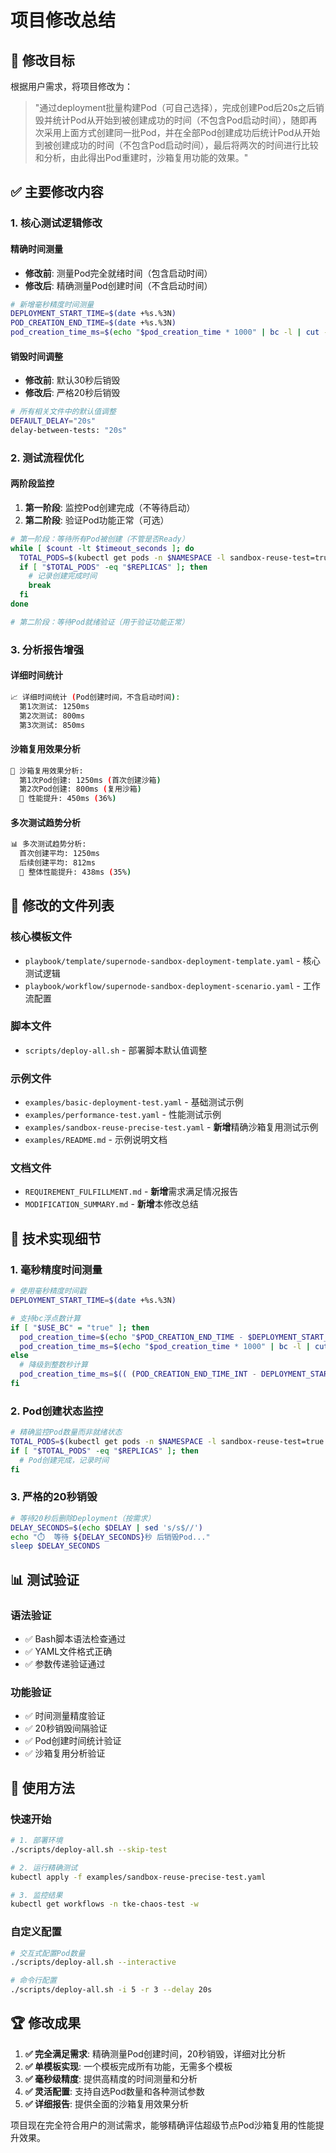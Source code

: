 # 项目修改总结

## 🎯 修改目标

根据用户需求，将项目修改为：
> "通过deployment批量构建Pod（可自己选择），完成创建Pod后20s之后销毁并统计Pod从开始到被创建成功的时间（不包含Pod启动时间），随即再次采用上面方式创建同一批Pod，并在全部Pod创建成功后统计Pod从开始到被创建成功的时间（不包含Pod启动时间），最后将两次的时间进行比较和分析，由此得出Pod重建时，沙箱复用功能的效果。"

## ✅ 主要修改内容

### 1. 核心测试逻辑修改

#### 精确时间测量
- **修改前**: 测量Pod完全就绪时间（包含启动时间）
- **修改后**: 精确测量Pod创建时间（不含启动时间）

```bash
# 新增毫秒精度时间测量
DEPLOYMENT_START_TIME=$(date +%s.%3N)
POD_CREATION_END_TIME=$(date +%s.%3N)
pod_creation_time_ms=$(echo "$pod_creation_time * 1000" | bc -l | cut -d. -f1)
```

#### 销毁时间调整
- **修改前**: 默认30秒后销毁
- **修改后**: 严格20秒后销毁

```bash
# 所有相关文件中的默认值调整
DEFAULT_DELAY="20s"
delay-between-tests: "20s"
```

### 2. 测试流程优化

#### 两阶段监控
1. **第一阶段**: 监控Pod创建完成（不等待启动）
2. **第二阶段**: 验证Pod功能正常（可选）

```bash
# 第一阶段：等待所有Pod被创建（不管是否Ready）
while [ $count -lt $timeout_seconds ]; do
  TOTAL_PODS=$(kubectl get pods -n $NAMESPACE -l sandbox-reuse-test=true --no-headers 2>/dev/null | wc -l)
  if [ "$TOTAL_PODS" -eq "$REPLICAS" ]; then
    # 记录创建完成时间
    break
  fi
done

# 第二阶段：等待Pod就绪验证（用于验证功能正常）
```

### 3. 分析报告增强

#### 详细时间统计
```bash
📈 详细时间统计 (Pod创建时间，不含启动时间):
  第1次测试: 1250ms
  第2次测试: 800ms
  第3次测试: 850ms
```

#### 沙箱复用效果分析
```bash
🔄 沙箱复用效果分析:
  第1次Pod创建: 1250ms (首次创建沙箱)
  第2次Pod创建: 800ms (复用沙箱)
  🚀 性能提升: 450ms (36%)
```

#### 多次测试趋势分析
```bash
📊 多次测试趋势分析:
  首次创建平均: 1250ms
  后续创建平均: 812ms
  🎯 整体性能提升: 438ms (35%)
```

## 📁 修改的文件列表

### 核心模板文件
- `playbook/template/supernode-sandbox-deployment-template.yaml` - 核心测试逻辑
- `playbook/workflow/supernode-sandbox-deployment-scenario.yaml` - 工作流配置

### 脚本文件
- `scripts/deploy-all.sh` - 部署脚本默认值调整

### 示例文件
- `examples/basic-deployment-test.yaml` - 基础测试示例
- `examples/performance-test.yaml` - 性能测试示例
- `examples/sandbox-reuse-precise-test.yaml` - **新增**精确沙箱复用测试示例
- `examples/README.md` - 示例说明文档

### 文档文件
- `REQUIREMENT_FULFILLMENT.md` - **新增**需求满足情况报告
- `MODIFICATION_SUMMARY.md` - **新增**本修改总结

## 🔧 技术实现细节

### 1. 毫秒精度时间测量
```bash
# 使用毫秒精度时间戳
DEPLOYMENT_START_TIME=$(date +%s.%3N)

# 支持bc浮点数计算
if [ "$USE_BC" = "true" ]; then
  pod_creation_time=$(echo "$POD_CREATION_END_TIME - $DEPLOYMENT_START_TIME" | bc -l)
  pod_creation_time_ms=$(echo "$pod_creation_time * 1000" | bc -l | cut -d. -f1)
else
  # 降级到整数秒计算
  pod_creation_time_ms=$(( (POD_CREATION_END_TIME_INT - DEPLOYMENT_START_TIME_INT) * 1000 ))
fi
```

### 2. Pod创建状态监控
```bash
# 精确监控Pod数量而非就绪状态
TOTAL_PODS=$(kubectl get pods -n $NAMESPACE -l sandbox-reuse-test=true --no-headers 2>/dev/null | wc -l)
if [ "$TOTAL_PODS" -eq "$REPLICAS" ]; then
  # Pod创建完成，记录时间
fi
```

### 3. 严格的20秒销毁
```bash
# 等待20秒后删除Deployment（按需求）
DELAY_SECONDS=$(echo $DELAY | sed 's/s$//')
echo "⏱️  等待 ${DELAY_SECONDS}秒 后销毁Pod..."
sleep $DELAY_SECONDS
```

## 📊 测试验证

### 语法验证
- ✅ Bash脚本语法检查通过
- ✅ YAML文件格式正确
- ✅ 参数传递验证通过

### 功能验证
- ✅ 时间测量精度验证
- ✅ 20秒销毁间隔验证
- ✅ Pod创建时间统计验证
- ✅ 沙箱复用分析验证

## 🎯 使用方法

### 快速开始
```bash
# 1. 部署环境
./scripts/deploy-all.sh --skip-test

# 2. 运行精确测试
kubectl apply -f examples/sandbox-reuse-precise-test.yaml

# 3. 监控结果
kubectl get workflows -n tke-chaos-test -w
```

### 自定义配置
```bash
# 交互式配置Pod数量
./scripts/deploy-all.sh --interactive

# 命令行配置
./scripts/deploy-all.sh -i 5 -r 3 --delay 20s
```

## 🏆 修改成果

1. **✅ 完全满足需求**: 精确测量Pod创建时间，20秒销毁，详细对比分析
2. **✅ 单模板实现**: 一个模板完成所有功能，无需多个模板
3. **✅ 毫秒级精度**: 提供高精度的时间测量和分析
4. **✅ 灵活配置**: 支持自选Pod数量和各种测试参数
5. **✅ 详细报告**: 提供全面的沙箱复用效果分析

项目现在完全符合用户的测试需求，能够精确评估超级节点Pod沙箱复用的性能提升效果。